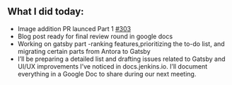 ## What I did today:
- Image addition PR launced Part 1 [#303](https://github.com/jenkins-infra/docs.jenkins.io/pull/303)
- Blog post ready for final review round in google docs
- Working on gatsby part -ranking features,prioritizing the to-do list, and migrating certain parts from Antora to Gatsby
- I’ll be preparing a detailed list and drafting issues related to Gatsby and UI/UX improvements I’ve noticed in docs.jenkins.io. I’ll document everything in a Google Doc to share during our next meeting.